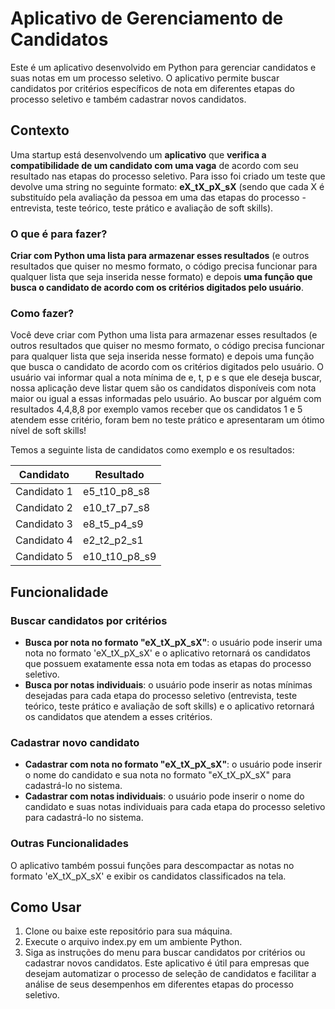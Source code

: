 ﻿# Aplicativo de Gerenciamento de Candidatos
Este é um aplicativo desenvolvido em Python para gerenciar candidatos e suas notas em um processo seletivo. O aplicativo permite buscar candidatos por critérios específicos de nota em diferentes etapas do processo seletivo e também cadastrar novos candidatos.

## Contexto
Uma startup está desenvolvendo um **aplicativo** que **verifica a compatibilidade de um candidato com uma vaga** de acordo com seu resultado nas etapas do processo seletivo.
Para isso foi criado um teste que devolve uma string no seguinte formato: **eX_tX_pX_sX** (sendo que cada X é substituído pela avaliação da pessoa em uma das etapas do processo - entrevista, teste teórico, teste prático e avaliação de soft skills).

### O que é para fazer?
**Criar com Python uma lista para armazenar esses resultados** (e outros resultados que quiser no mesmo formato, o código precisa funcionar para qualquer lista que seja inserida nesse formato) e depois **uma função que busca o candidato de acordo com os critérios digitados pelo usuário**.

### Como fazer?
Você deve criar com Python uma lista para armazenar esses resultados (e outros resultados que quiser no mesmo formato, o código precisa funcionar para qualquer lista que seja inserida nesse formato) e depois uma função que busca o candidato de acordo com os critérios digitados pelo usuário. O usuário vai informar qual a nota mínima de e, t, p e s que ele deseja buscar, nossa aplicação deve listar quem são os candidatos disponíveis com nota maior ou igual a essas informadas pelo usuário.
Ao buscar por alguém com resultados 4,4,8,8 por exemplo vamos receber que os candidatos 1 e 5 atendem esse critério, foram bem no teste prático e apresentaram um ótimo nível de soft skills!

Temos a seguinte lista de candidatos como exemplo e os resultados:

|Candidato             |Resultado          |                       
|----------------------|-------------------|
| Candidato 1          | e5_t10_p8_s8      |
| Candidato 2          | e10_t7_p7_s8      |
| Candidato 3          | e8_t5_p4_s9       |
| Candidato 4          | e2_t2_p2_s1       |
| Candidato 5          | e10_t10_p8_s9     |

## Funcionalidade
### Buscar candidatos por critérios
- **Busca por nota no formato "eX_tX_pX_sX"**: o usuário pode inserir uma nota no formato 'eX_tX_pX_sX' e o aplicativo retornará os candidatos que possuem exatamente essa nota em todas as etapas do processo seletivo.
- **Busca por notas individuais**: o usuário pode inserir as notas mínimas desejadas para cada etapa do processo seletivo (entrevista, teste teórico, teste prático e avaliação de soft skills) e o aplicativo retornará os candidatos que atendem a esses critérios.
### Cadastrar novo candidato
- **Cadastrar com nota no formato "eX_tX_pX_sX"**: o usuário pode inserir o nome do candidato e sua nota no formato "eX_tX_pX_sX" para cadastrá-lo no sistema.
- **Cadastrar com notas individuais**: o usuário pode inserir o nome do candidato e suas notas individuais para cada etapa do processo seletivo para cadastrá-lo no sistema.
### Outras Funcionalidades
O aplicativo também possui funções para descompactar as notas no formato 'eX_tX_pX_sX' e exibir os candidatos classificados na tela.
## Como Usar
1. Clone ou baixe este repositório para sua máquina.
2. Execute o arquivo index.py em um ambiente Python.
3. Siga as instruções do menu para buscar candidatos por critérios ou cadastrar novos candidatos.
Este aplicativo é útil para empresas que desejam automatizar o processo de seleção de candidatos e facilitar a análise de seus desempenhos em diferentes etapas do processo seletivo.

